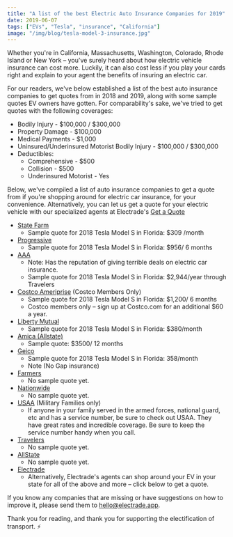 ```yaml
---
title: "A list of the best Electric Auto Insurance Companies for 2019"
date: 2019-06-07
tags: ["EVs", "Tesla", "insurance", "California"]
image: "/img/blog/tesla-model-3-insurance.jpg"
---
```



Whether you're in California, Massachusetts, Washington, Colorado, Rhode Island or New York – you've surely heard about how electric vehicle insurance can cost more. Luckily, it can also cost less if you play your cards right and explain to your agent the benefits of insuring an electric car. 

For our readers, we've below established a list of the best auto insurance companies to get quotes from in 2018 and 2019, along with some sample quotes EV owners have gotten. For comparability's sake, we've tried to get quotes with the following coverages:

* Bodily Injury - $100,000 / $300,000
* Property Damage - $100,000
* Medical Payments - $1,000
* Uninsured/Underinsured Motorist Bodily Injury - $100,000 / $300,000
* Deductibles:
    * Comprehensive - $500
    * Collision - $500
    * Underinsured Motorist - Yes

Below, we've compiled a list of auto insurance companies to get a quote from if you're shopping around for electric car insurance, for your convenience. Alternatively, you can let us get a quote for your electric vehicle with our specialized agents at Electrade's [Get a Quote](https://electrade.app/quote)

* [State Farm](https://statefarm.com)
    * Sample quote for 2018 Tesla Model S in Florida: $309 /month
* [Progressive](https://progressive.com)
    * Sample quote for 2018 Tesla Model S in Florida: $956/ 6 months
* [AAA](https://aaa.com)
    * Note: Has the reputation of giving terrible deals on electric car insurance.
    * Sample quote for 2018 Tesla Model S in Florida: $2,944/year through Travelers
* [Costco Ameriprise](https://www.costco.com/auto-home-insurance-services.html) (Costco Members Only)
    * Sample quote for 2018 Tesla Model S in Florida: $1,200/ 6 months
    * Costco members only – sign up at Costco.com for an additional $60 a year.
* [Liberty Mutual](https://libertymutual.com)
    * Sample quote for 2018 Tesla Model S in Florida: $380/month
* [Amica (Allstate)](https://amica.com)
    * Sample quote: $3500/ 12 months
* [Geico](https://geico.com)
    * Sample quote for 2018 Tesla Model S in Florida: 358/month
    * Note (No Gap insurance)
* [Farmers](https://farmers.com)
    * No sample quote yet.
* [Nationwide](https://www.nationwide.com/)
    * No sample quote yet.
* [USAA](https://usaa.com) (Military Families only)
    * If anyone in your family served in the armed forces, national guard, etc and has a service number, be sure to check out USAA. They have great rates and incredible coverage. Be sure to keep the service number handy when you call.
* [Travelers](https://travelers.com)
    * No sample quote yet.
* [AllState](https://www.allstate.com/)
    * No sample quote yet.
* [Electrade](https://electrade.app)
    * Alternatively, Electrade's agents can shop around your EV in your state for all of the above and more – click below to get a quote.


If you know any companies that are missing or have suggestions on how to improve it, please send them to [hello@electrade.app](mailto:hello@electrade.app). 


Thank you for reading, and thank you for supporting the electification of transport. ⚡️